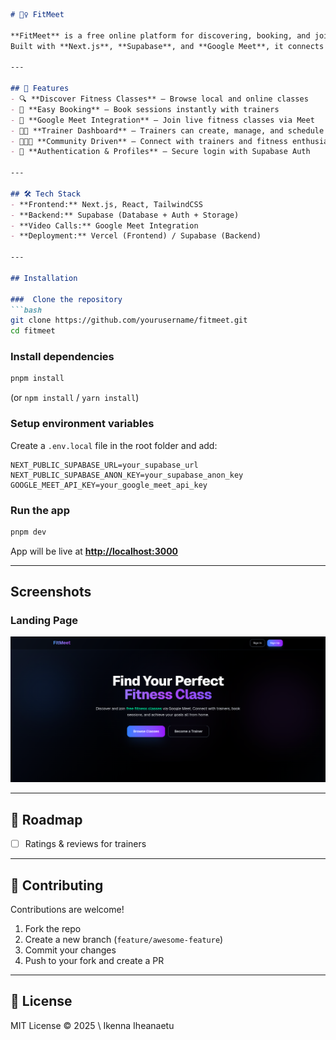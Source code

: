 ````markdown
# 🏋️‍♀️ FitMeet

**FitMeet** is a free online platform for discovering, booking, and joining fitness classes.  
Built with **Next.js**, **Supabase**, and **Google Meet**, it connects users with trainers, supports seamless class scheduling, and builds a community around fitness.  

---

## 🚀 Features
- 🔍 **Discover Fitness Classes** – Browse local and online classes
- 📅 **Easy Booking** – Book sessions instantly with trainers
- 🎥 **Google Meet Integration** – Join live fitness classes via Meet
- 👩‍🏫 **Trainer Dashboard** – Trainers can create, manage, and schedule classes
- 🧑‍🤝‍🧑 **Community Driven** – Connect with trainers and fitness enthusiasts
- 🔐 **Authentication & Profiles** – Secure login with Supabase Auth

---

## 🛠️ Tech Stack
- **Frontend:** Next.js, React, TailwindCSS  
- **Backend:** Supabase (Database + Auth + Storage)  
- **Video Calls:** Google Meet Integration  
- **Deployment:** Vercel (Frontend) / Supabase (Backend)  

---

## Installation

###  Clone the repository
```bash
git clone https://github.com/yourusername/fitmeet.git
cd fitmeet
````

### Install dependencies

```bash
pnpm install
```

(or `npm install` / `yarn install`)

### Setup environment variables

Create a `.env.local` file in the root folder and add:

```env
NEXT_PUBLIC_SUPABASE_URL=your_supabase_url
NEXT_PUBLIC_SUPABASE_ANON_KEY=your_supabase_anon_key
GOOGLE_MEET_API_KEY=your_google_meet_api_key
```

### Run the app

```bash
pnpm dev
```

App will be live at **[http://localhost:3000](http://localhost:3000)**

---

## Screenshots

### Landing Page 

![Landing Page Preview](./assests/images/landing)

---

## 📌 Roadmap
* [ ] Ratings & reviews for trainers

---

## 🤝 Contributing

Contributions are welcome!

1. Fork the repo
2. Create a new branch (`feature/awesome-feature`)
3. Commit your changes
4. Push to your fork and create a PR

---

## 📜 License

MIT License © 2025 \ Ikenna Iheanaetu

